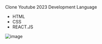 Clone Youtube 2023
Development Language
 - HTML
 - CSS
 - REACT.JS

![image](https://user-images.githubusercontent.com/96329393/235423988-702b052d-f591-4c42-8af6-dfb10899309a.png)
